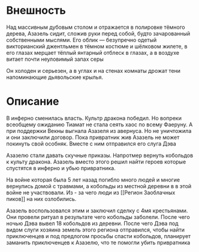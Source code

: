 
# Внешность

Над массивным дубовым столом и отражается в полировке тёмного дерева, Азазель сидит, сложив руки перед собой, будто зачарованный собственными мыслями.
Его облик — безупречно одетый викторианский джентльмен в тёмном костюме и шёлковом жилете, в его глазах мерцает тёплый янтарный отблеск в глазах, а в воздухе витает почти неуловимый запах серы 

Он холоден и серьезен, а в углах и на стенах комнаты дрожат тени напоминающие дьявольские крылья.

# Описание
В инферно сменилась власть. Культр дракона победил. Но вопреки всеобщему ожиданию Тиамат не стала сеять хаос по всему Фаеруну. А при поддержки Векны выгнала Азазеля из авернуса. Но не уничтожила и они заключили договор. Пока привратник жив Азазель не может покинуть свой особняк. Вместе с ним отправился его слуга Дэва

Азазелю стали давать скучные приказы. Напротмер вернуть кобольдов к культу дракона. Азазель вместо этого решил найти героев которые спустятся в инферно и убью привратника.

На войне которая была 5 лет назад погибло много людей и многие вернулись домой с травмами, а кобольды из местной деревни в в этой войне не участвовали. Из - за чего люди из [[Регион Заоблачных пиков]] на них озлобились. 

Азазель воспользовался этим и заключил сделку с 4мя крестьянами. Они провели ритуал в результате чего кобольды заболели. После чего ночью Дэва вывел 18 кобольдов из деревни. После чего Дэва под видом слуги хозяина земель этого региона отправился, чтобы найти приключенцев и под предлогом просьбы спасти кобольдов, планирует заманить приключенцев к Азазелю, что те помогли убить привратника

